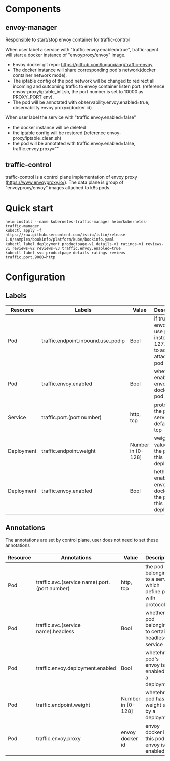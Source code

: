 # Components
## envoy-manager
Responsible to start/stop envoy container for traffic-control

When user label a service with "traffic.envoy.enabled=true", traffic-agent will start a docker instance of "envoyproxy/envoy" image. 

* Envoy docker git repo: https://github.com/luguoxiang/traffic-envoy
* The docker instance will share corresponding pod's network(docker container network mode).
* The iptable config of the pod network will be changed to redirect all incoming and outcoming traffic to envoy container listen port.
(reference envoy-proxy/iptable_init.sh, the port number is set to 10000 as PROXY_PORT env).
* The pod will be annotated with observability.envoy.enabled=true, observability.envoy.proxy=(docker id)

When user label the service with "traffic.envoy.enabled=false"

* the docker instance will be deleted
* the iptable config will be restored (reference envoy-proxy/iptable_clean.sh)
* the pod will be annotated with traffic.envoy.enabled=false, traffic.envoy.proxy=""

## traffic-control
traffic-control is a control plane implementation of envoy proxy (https://www.envoyproxy.io/). The data plane is group of "envoyproxy/envoy" images attached to k8s pods.

# Quick start

```
helm install --name kubernetes-traffic-manager helm/kubernetes-traffic-manager
kubectl apply -f https://raw.githubusercontent.com/istio/istio/release-1.0/samples/bookinfo/platform/kube/bookinfo.yaml
kubectl label deployment productpage-v1 details-v1 ratings-v1 reviews-v1 reviews-v2 reviews-v3 traffic.envoy.enabled=true
kubectl label svc productpage details ratings reviews traffic.port.9080=http
```

# Configuration
## Labels
| Resource | Labels | Value | Description |
|----------|--------|--------|------------|
| Pod | traffic.endpoint.inbound.use_podip | Bool | if true, envoy will use pod ip instead of 127.0.0.1 to access attached pod |
| Pod | traffic.envoy.enabled | Bool | whether enable envoy docker for pod |
| Service | traffic.port.(port number)| http, tcp | protocol for the port on service, default is tcp |
| Deployment | traffic.endpoint.weight | Number in [0-128] | weight value for the pods of this deployment  |
| Deployment | traffic.envoy.enabled | Bool | hether enable envoy docker for the pods of this deployment |

## Annotations
The annotations are set by control plane, user does not need to set these annotations

| Resource | Annotations | Value | Description |
|----------|-------------|-------|-------------|
| Pod | traffic.svc.(service name).port.(port number) | http, tcp | the pod belonging to a service which define port with protocol |
| Pod | traffic.svc.(service name).headless | Bool | whether the pod belonging to certain headless service |
| Pod | traffic.envoy.deployment.enabled | Bool | whetehr the pod's envoy is enabled by a deployment |
| Pod | traffic.endpoint.weight | Number in [0-128] | whetehr the pod has a weight set by a deployment |
| Pod | traffic.envoy.proxy | envoy docker id | envoy docker id if this pod's envoy is enabled |






